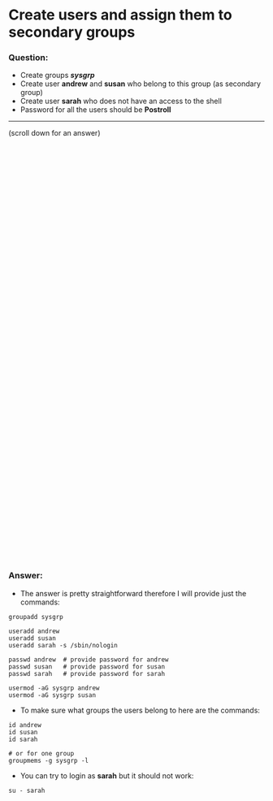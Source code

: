# Create users and assign them to secondary groups

### Question:
* Create groups ***sysgrp*** 
* Create user **andrew** and **susan** who belong to this group (as secondary group)
* Create user **sarah** who does not have an access to the shell 
* Password for all the users should be **Postroll**

***
(scroll down for an answer)

<br/><br/><br/><br/><br/><br/><br/><br/><br/><br/><br/><br/><br/><br/><br/><br/><br/><br/><br/><br/><br/><br/><br/><br/>
<br/><br/><br/><br/><br/><br/><br/><br/><br/><br/><br/><br/><br/><br/><br/><br/><br/><br/><br/><br/><br/><br/><br/><br/>

### Answer:

* The answer is pretty straightforward therefore I will provide just the commands: 

```
groupadd sysgrp

useradd andrew
useradd susan
useradd sarah -s /sbin/nologin

passwd andrew  # provide password for andrew
passwd susan   # provide password for susan
passwd sarah   # provide password for sarah

usermod -aG sysgrp andrew
usermod -aG sysgrp susan
```

* To make sure what groups the users belong to here are the commands:

```
id andrew
id susan
id sarah

# or for one group
groupmems -g sysgrp -l 
```

* You can try to login as **sarah** but it should not work:

```
su - sarah
```
